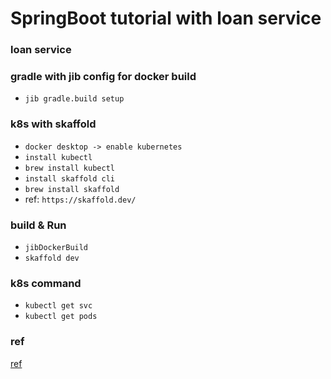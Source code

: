 # SpringBoot tutorial with loan service

### loan service

### gradle with jib config for docker build
* `jib gradle.build setup`

### k8s with skaffold
* `docker desktop -> enable kubernetes`
* `install kubectl` 
* `brew install kubectl`
* `install skaffold cli` 
* `brew install skaffold`
* ref: `https://skaffold.dev/`

### build & Run

* `jibDockerBuild`
* `skaffold dev`

### k8s command
* `kubectl get svc`
* `kubectl get pods`

### ref
[ref](https://github.com/sapzape/fastcampus-loan)